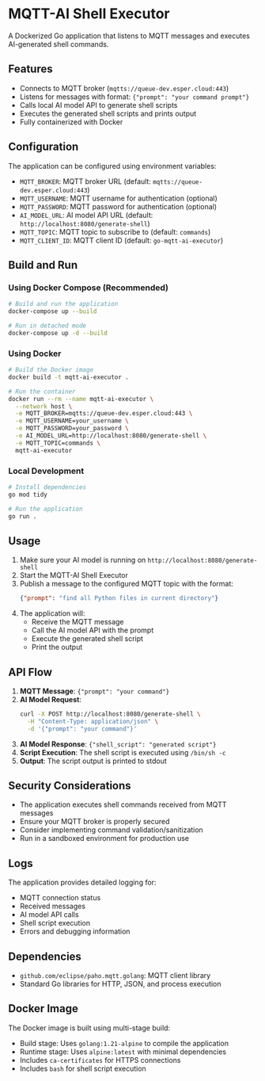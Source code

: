# MQTT-AI Shell Executor

A Dockerized Go application that listens to MQTT messages and executes AI-generated shell commands.

## Features

- Connects to MQTT broker (`mqtts://queue-dev.esper.cloud:443`)
- Listens for messages with format: `{"prompt": "your command prompt"}`
- Calls local AI model API to generate shell scripts
- Executes the generated shell scripts and prints output
- Fully containerized with Docker

## Configuration

The application can be configured using environment variables:

- `MQTT_BROKER`: MQTT broker URL (default: `mqtts://queue-dev.esper.cloud:443`)
- `MQTT_USERNAME`: MQTT username for authentication (optional)
- `MQTT_PASSWORD`: MQTT password for authentication (optional)
- `AI_MODEL_URL`: AI model API URL (default: `http://localhost:8080/generate-shell`)
- `MQTT_TOPIC`: MQTT topic to subscribe to (default: `commands`)
- `MQTT_CLIENT_ID`: MQTT client ID (default: `go-mqtt-ai-executor`)

## Build and Run

### Using Docker Compose (Recommended)

```bash
# Build and run the application
docker-compose up --build

# Run in detached mode
docker-compose up -d --build
```

### Using Docker

```bash
# Build the Docker image
docker build -t mqtt-ai-executor .

# Run the container
docker run --rm --name mqtt-ai-executor \
  --network host \
  -e MQTT_BROKER=mqtts://queue-dev.esper.cloud:443 \
  -e MQTT_USERNAME=your_username \
  -e MQTT_PASSWORD=your_password \
  -e AI_MODEL_URL=http://localhost:8080/generate-shell \
  -e MQTT_TOPIC=commands \
  mqtt-ai-executor
```

### Local Development

```bash
# Install dependencies
go mod tidy

# Run the application
go run .
```

## Usage

1. Make sure your AI model is running on `http://localhost:8080/generate-shell`
2. Start the MQTT-AI Shell Executor
3. Publish a message to the configured MQTT topic with the format:
   ```json
   {"prompt": "find all Python files in current directory"}
   ```
4. The application will:
   - Receive the MQTT message
   - Call the AI model API with the prompt
   - Execute the generated shell script
   - Print the output

## API Flow

1. **MQTT Message**: `{"prompt": "your command"}`
2. **AI Model Request**: 
   ```bash
   curl -X POST http://localhost:8080/generate-shell \
     -H "Content-Type: application/json" \
     -d '{"prompt": "your command"}'
   ```
3. **AI Model Response**: `{"shell_script": "generated script"}`
4. **Script Execution**: The shell script is executed using `/bin/sh -c`
5. **Output**: The script output is printed to stdout

## Security Considerations

- The application executes shell commands received from MQTT messages
- Ensure your MQTT broker is properly secured
- Consider implementing command validation/sanitization
- Run in a sandboxed environment for production use

## Logs

The application provides detailed logging for:
- MQTT connection status
- Received messages
- AI model API calls
- Shell script execution
- Errors and debugging information

## Dependencies

- `github.com/eclipse/paho.mqtt.golang`: MQTT client library
- Standard Go libraries for HTTP, JSON, and process execution

## Docker Image

The Docker image is built using multi-stage build:
- Build stage: Uses `golang:1.21-alpine` to compile the application
- Runtime stage: Uses `alpine:latest` with minimal dependencies
- Includes `ca-certificates` for HTTPS connections
- Includes `bash` for shell script execution
